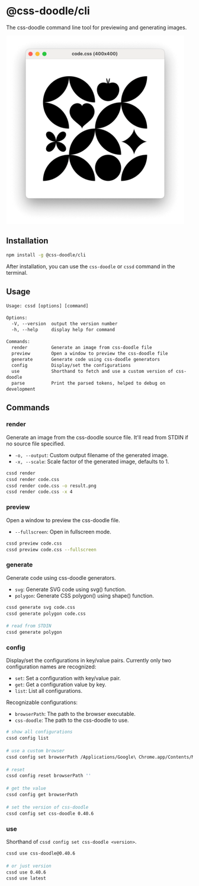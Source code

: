 # @css-doodle/cli

The css-doodle command line tool for previewing and generating images.

<img src="screenshot/preview.png" width="480px" alt="screenshot" />

## Installation

```bash
npm install -g @css-doodle/cli
```

After installation, you can use the `css-doodle` or `cssd` command in the terminal.

## Usage

```
Usage: cssd [options] [command]

Options:
  -V, --version  output the version number
  -h, --help     display help for command

Commands:
  render         Generate an image from css-doodle file
  preview        Open a window to preview the css-doodle file
  generate       Generate code using css-doodle generators
  config         Display/set the configurations
  use            Shorthand to fetch and use a custom version of css-doodle
  parse          Print the parsed tokens, helped to debug on development
```

## Commands

### render
Generate an image from the css-doodle source file. It'll read from STDIN if no source file specified.

* `-o, --output`: Custom output filename of the generated image.
* `-x, --scale`: Scale factor of the generated image, defaults to 1.
 
```bash
cssd render
cssd render code.css
cssd render code.css -o result.png
cssd render code.css -x 4
```

### preview
Open a window to preview the css-doodle file.

* `--fullscreen`: Open in fullscreen mode.

```bash
cssd preview code.css
cssd preview code.css --fullscreen
```

### generate

Generate code using css-doodle generators.

* `svg`: Generate SVG code using svg() function.
* `polygon`: Generate CSS polygon() using shape() function.

```bash
cssd generate svg code.css
cssd generate polygon code.css

# read from STDIN
cssd generate polygon
```

### config

Display/set the configurations in key/value pairs. Currently only two configuration names are recognized:

* `set`:  Set a configuration with key/value pair.
* `get`:  Get a configuration value by key.
* `list`: List all configurations.

Recognizable configurations:

* `browserPath`: The path to the browser executable.  
* `css-doodle`: The path to the css-doodle to use.

```bash
# show all configurations
cssd config list

# use a custom browser
cssd config set browserPath /Applications/Google\ Chrome.app/Contents/MacOS/Google\ Chrome

# reset
cssd config reset browserPath ''

# get the value
cssd config get browserPath

# set the version of css-doodle
cssd config set css-doodle 0.40.6
```

### use
Shorthand of `cssd config set css-doodle <version>`. 

```bash
cssd use css-doodle@0.40.6

# or just version
cssd use 0.40.6
cssd use latest
```
